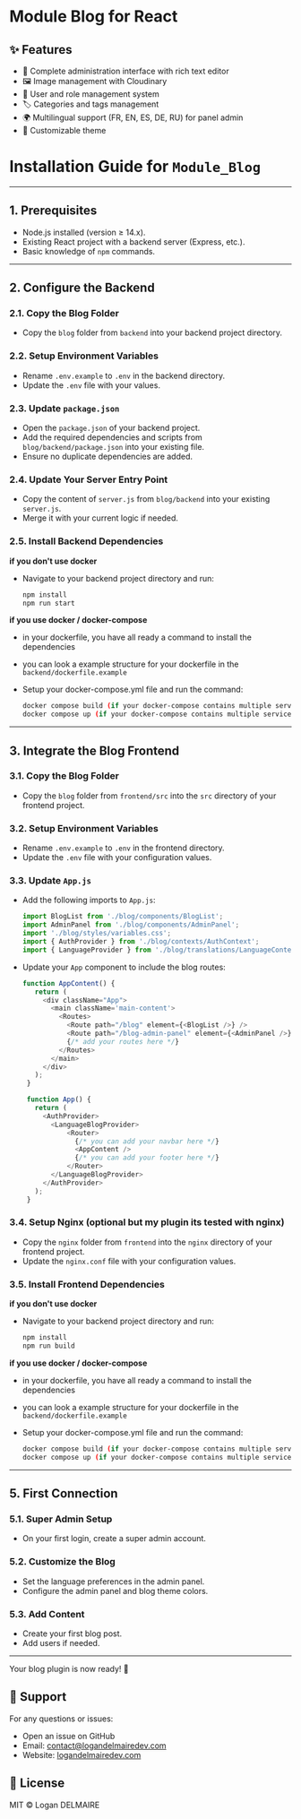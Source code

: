 # Module Blog for React

## ✨ Features

- 📝 Complete administration interface with rich text editor
- 🖼️ Image management with Cloudinary
- 👥 User and role management system
- 🏷️ Categories and tags management
- 🌍 Multilingual support (FR, EN, ES, DE, RU) for panel admin
- 🎨 Customizable theme

# Installation Guide for `Module_Blog`

---

## **1. Prerequisites**
- Node.js installed (version ≥ 14.x).  
- Existing React project with a backend server (Express, etc.).  
- Basic knowledge of `npm` commands.  

---

## **2. Configure the Backend**

### **2.1. Copy the Blog Folder**
- Copy the `blog` folder from `backend` into your backend project directory.

### **2.2. Setup Environment Variables**
- Rename `.env.example` to `.env` in the backend directory.  
- Update the `.env` file with your values.

### **2.3. Update `package.json`**
- Open the `package.json` of your backend project.  
- Add the required dependencies and scripts from `blog/backend/package.json` into your existing file.
- Ensure no duplicate dependencies are added.

### **2.4. Update Your Server Entry Point**
- Copy the content of `server.js` from `blog/backend` into your existing `server.js`.  
- Merge it with your current logic if needed.

### **2.5. Install Backend Dependencies**
**if you don't use docker**
- Navigate to your backend project directory and run:  
  ```bash
  npm install
  npm run start
  ```

**if you use docker / docker-compose**
- in your dockerfile, you have all ready a command to install the dependencies
- you can look a example structure for your dockerfile in the `backend/dockerfile.example`

- Setup your docker-compose.yml file and run the command:  
  ```bash
  docker compose build (if your docker-compose contains multiple services, specify the service name)
  docker compose up (if your docker-compose contains multiple services, specify the service name)
  ```

---

## **3. Integrate the Blog Frontend**

### **3.1. Copy the Blog Folder**
- Copy the `blog` folder from `frontend/src` into the `src` directory of your frontend project.

### **3.2. Setup Environment Variables**
- Rename `.env.example` to `.env` in the frontend directory.  
- Update the `.env` file with your configuration values.

### **3.3. Update `App.js`**
- Add the following imports to `App.js`:
   ```javascript
   import BlogList from './blog/components/BlogList';
   import AdminPanel from './blog/components/AdminPanel';
   import './blog/styles/variables.css';
   import { AuthProvider } from './blog/contexts/AuthContext';
   import { LanguageProvider } from './blog/translations/LanguageContext';
   ```
- Update your `App` component to include the blog routes:  
   ```javascript
   function AppContent() {
      return (
        <div className="App">
          <main className='main-content'>
            <Routes>
              <Route path="/blog" element={<BlogList />} />
              <Route path="/blog-admin-panel" element={<AdminPanel />} />
              {/* add your routes here */}
            </Routes>
          </main>
        </div>
      );
    }

    function App() {
      return (
        <AuthProvider>
          <LanguageBlogProvider>
              <Router>
                {/* you can add your navbar here */}
                <AppContent />
                {/* you can add your footer here */}
              </Router>
          </LanguageBlogProvider>
        </AuthProvider>
      );
    }
   ```

### **3.4. Setup Nginx (optional but my plugin its tested with nginx)**
- Copy the `nginx` folder from `frontend` into the `nginx` directory of your frontend project.
- Update the `nginx.conf` file with your configuration values.

### **3.5. Install Frontend Dependencies**
**if you don't use docker**
- Navigate to your backend project directory and run:  
  ```bash
  npm install
  npm run build
  ```

**if you use docker / docker-compose**
- in your dockerfile, you have all ready a command to install the dependencies
- you can look a example structure for your dockerfile in the `backend/dockerfile.example`

- Setup your docker-compose.yml file and run the command:  
  ```bash
  docker compose build (if your docker-compose contains multiple services, specify the service name)
  docker compose up (if your docker-compose contains multiple services, specify the service name)
  ```

---

## **5. First Connection**

### **5.1. Super Admin Setup**
- On your first login, create a super admin account.

### **5.2. Customize the Blog**
- Set the language preferences in the admin panel.  
- Configure the admin panel and blog theme colors.

### **5.3. Add Content**
- Create your first blog post.  
- Add users if needed.

---

Your blog plugin is now ready! 🎉

## 🤝 Support

For any questions or issues:
- Open an issue on GitHub
- Email: contact@logandelmairedev.com
- Website: [logandelmairedev.com](https://logandelmairedev.com)

## 📄 License

MIT © Logan DELMAIRE
